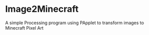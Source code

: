 # Image2Minecraft
A simple Processing program using PApplet to transform images to Minecraft Pixel Art
